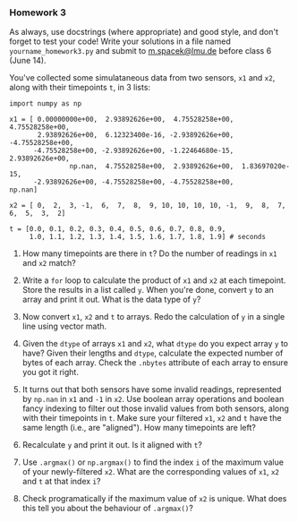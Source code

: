 ### Homework 3

As always, use docstrings (where appropriate) and good style, and don't forget to test your code! Write your solutions in a file named `yourname_homework3.py` and submit to m.spacek@lmu.de before class 6 (June 14).

You've collected some simulataneous data from two sensors, `x1` and `x2`, along with their timepoints `t`, in 3 lists:

```
import numpy as np

x1 = [ 0.00000000e+00,  2.93892626e+00,  4.75528258e+00,  4.75528258e+00,
       2.93892626e+00,  6.12323400e-16, -2.93892626e+00, -4.75528258e+00,
      -4.75528258e+00, -2.93892626e+00, -1.22464680e-15,  2.93892626e+00,
               np.nan,  4.75528258e+00,  2.93892626e+00,  1.83697020e-15,
      -2.93892626e+00, -4.75528258e+00, -4.75528258e+00,          np.nan]

x2 = [ 0,  2,  3, -1,  6,  7,  8,  9, 10, 10, 10, 10, -1,  9,  8,  7,  6,  5,  3,  2]

t = [0.0, 0.1, 0.2, 0.3, 0.4, 0.5, 0.6, 0.7, 0.8, 0.9,
     1.0, 1.1, 1.2, 1.3, 1.4, 1.5, 1.6, 1.7, 1.8, 1.9] # seconds
```

1. How many timepoints are there in `t`? Do the number of readings in `x1` and `x2` match?

2. Write a `for` loop to calculate the product of `x1` and `x2` at each timepoint. Store the results in a list called `y`. When you're done, convert `y` to an array and print it out. What is the data type of `y`?

3. Now convert `x1`, `x2` and `t` to arrays. Redo the calculation of `y` in a single line using vector math.

4. Given the `dtype` of arrays `x1` and `x2`, what `dtype` do you expect array `y` to have? Given their lengths and `dtype`, calculate the expected number of bytes of each array. Check the `.nbytes` attribute of each array to ensure you got it right.

5. It turns out that both sensors have some invalid readings, represented by `np.nan` in `x1` and `-1` in `x2`. Use boolean array operations and boolean fancy indexing to filter out those invalid values from both sensors, along with their timepoints in `t`. Make sure your filtered `x1`, `x2` and `t` have the same length (i.e., are "aligned"). How many timepoints are left?

6. Recalculate `y` and print it out. Is it aligned with `t`?

7. Use `.argmax()` or `np.argmax()` to find the index `i` of the maximum value of your newly-filtered `x2`. What are the corresponding values of `x1`, `x2` and `t` at that index `i`?

8. Check programatically if the maximum value of `x2` is unique. What does this tell you about the behaviour of `.argmax()`?
